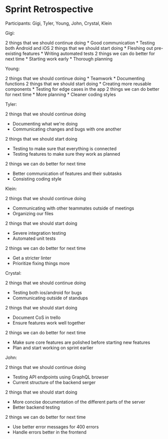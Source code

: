# Sprint Retrospective

Participants: Gigi, Tyler, Young, John, Crystal, Klein

Gigi:

2 things that we should continue doing
    * Good communication
    * Testing both Android and iOS
2 things that we should start doing
    * Fleshing out pre-existing features
    * Writing automated tests
2 things we can do better for next time
    * Starting work early
    * Thorough planning
    
Young:

2 things that we should continue doing
    * Teamwork
    * Documenting functions
2 things that we should start doing
    * Creating more reusable components
    * Testing for edge cases in the app
2 things we can do better for next time
    * More planning
    * Cleaner coding styles
    
Tyler:

2 things that we should continue doing
  - Documenting what we're doing
  - Communicating changes and bugs with one another

2 things that we should start doing
  - Testing to make sure that everything is connected
  - Testing features to make sure they work as planned

2 things we can do better for next time
  - Better communication of features and their subtasks
  - Consisting coding style

Klein: 

2 things that we should continue doing
  - Communicating with other teammates outside of meetings
  - Organizing our files 

2 things that we should start doing
  - Severe integration testing
  - Automated unit tests

2 things we can do better for next time
  - Get a stricter linter
  - Prioritize fixing things more

Crystal:

2 things that we should continue doing
  - Testing both ios/android for bugs
  - Communicating outside of standups

2 things that we should start doing
  - Document CoS in trello
  - Ensure features work well together

2 things we can do better for next time
  - Make sure core features are polished before starting new features
  - Plan and start working on sprint earlier

John:

2 things that we should continue doing
  - Testing API endpoints using GraphQL browser
  - Current structure of the backend serger

2 things that we should start doing
  - More concise documentation of the different parts of the server
  - Better backend testing

2 things we can do better for next time
  - Use better error messages for 400 errors
  - Handle errors better in the frontend
